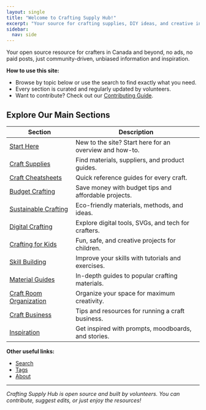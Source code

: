 ```yaml
---
layout: single
title: "Welcome to Crafting Supply Hub!"
excerpt: "Your source for crafting supplies, DIY ideas, and creative inspiration."
sidebar:
  nav: side
---
```

Your open source resource for crafters in Canada and beyond, no ads, no paid posts, just community-driven, unbiased information and inspiration.

**How to use this site:**

- Browse by topic below or use the search to find exactly what you need.
- Every section is curated and regularly updated by volunteers.
- Want to contribute? Check out our [Contributing Guide](/CONTRIBUTING.md).

## Explore Our Main Sections

| Section | Description |
|---------|-------------|
| [Start Here](/start-here/) | New to the site? Start here for an overview and how-to. |
| [Craft Supplies](/categories/craft-supplies/) | Find materials, suppliers, and product guides. |
| [Craft Cheatsheets](/cheatsheets/) | Quick reference guides for every craft. |
| [Budget Crafting](/categories/budget-crafting/) | Save money with budget tips and affordable projects. |
| [Sustainable Crafting](/categories/sustainable-crafting/) | Eco-friendly materials, methods, and ideas. |
| [Digital Crafting](/categories/digital-crafting/) | Explore digital tools, SVGs, and tech for crafters. |
| [Crafting for Kids](/categories/crafting-for-kids/) | Fun, safe, and creative projects for children. |
| [Skill Building](/skill-building/) | Improve your skills with tutorials and exercises. |
| [Material Guides](/material-guides/) | In-depth guides to popular crafting materials. |
| [Craft Room Organization](/categories/craft-room/) | Organize your space for maximum creativity. |
| [Craft Business](/categories/business/) | Tips and resources for running a craft business. |
| [Inspiration](/categories/inspiration/) | Get inspired with prompts, moodboards, and stories. |

**Other useful links:**

- [Search](/search/)
- [Tags](/tags/)
- [About](/about/)

---

*Crafting Supply Hub is open source and built by volunteers. You can contribute, suggest edits, or just enjoy the resources!*
